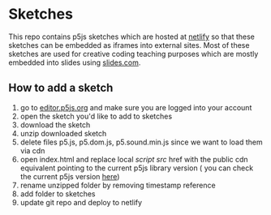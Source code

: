 # Sketches

This repo contains p5js sketches which are hosted at [netlify](https://cid-sketches.netlify.app/) so that these sketches can be embedded as iframes into external sites. Most of these sketches are used for creative coding teaching purposes which are mostly embedded into slides using [slides.com](http://slides.com/sojamo).


## How to add a sketch

1. go to [editor.p5js.org](https://editor.p5js.org/) and make sure you are logged into your account
2. open the sketch you'd like to add to sketches
3. download the sketch
4. unzip downloaded sketch
5. delete files p5.js, p5.dom.js, p5.sound.min.js since we want to load them via cdn
6. open index.html and replace local _script src_ href with the public cdn equivalent pointing to the current p5js library version ( you can check the current p5js version [here](https://cdnjs.com/libraries/p5.js))
7. rename unzipped folder by removing timestamp reference
8. add folder to sketches
9. update git repo and deploy to netlify


